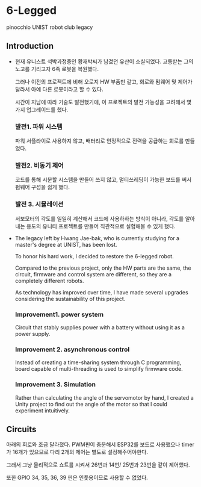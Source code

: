 # 6-Legged
pinocchio UNIST robot club legacy
## Introduction
- 현재 유니스트 석박과정중인 황재박씨가 남겼던 유산이 소실되었다. 고통받는 그의 노고를 기리고자 6족 로봇을 복원했다.

  그러나 이전의 프로젝트에 비해 오로지 HW 부품만 같고, 회로와 펌웨어 및 제어가 달라서 아예 다른 로봇이라고 할 수 있다.
  
  시간이 지남에 따라 기술도 발전했기에, 이 프로젝트의 발전 가능성을 고려해서 몇가지 업그레이드를 했다.
  
  ### 발전1. 파워 시스템
  파워 서플라이로 사용하지 않고, 배터리로 안정적으로 전력을 공급하는 회로를 만들었다.

  ### 발전2. 비동기 제어 
  코드를 통해 시분할 시스템을 만들어  쓰지 않고, 멀티쓰레딩이 가능한 보드를 써서 펌웨어 구성을 쉽게 했다.

  ### 발전 3. 시뮬레이션
  서보모터의 각도를 일일히 계산해서 코드에 사용하하는 방식이 아니라, 각도를 알아내는 용도의 유니티 프로젝트를 만들어 직관적으로 실험해볼 수 있게 했다.
  
- The legacy left by Hwang Jae-bak, who is currently studying for a master's degree at UNIST, has been lost. 

  To honor his hard work, I decided to restore the 6-legged robot.
  
  Compared to the previous project, only the HW parts are the same, the circuit, firmware and control system are different, so they are a completely different robots.
  
  As technology has improved over time, I have made several upgrades considering the sustainability of this project.

  ### Improvement1. power system
  Circuit that stably supplies power with a battery without using it as a power supply.

  ### Improvement 2. asynchronous control
  Instead of creating a time-sharing system through C programming, board capable of multi-threading is used to simplify firmware code.

  ### Improvement 3. Simulation
  Rather than calculating the angle of the servomotor by hand, I created a Unity project to find out the angle of the motor so that I could experiment intuitively.

## Circuits
아래의 회로와 조금 달라졌다. PWM핀이 충분해서 ESP32를 보드로 사용했으나 timer가 16개가 있으므로 다리 2개의 제어는 별도로 설정해주어야한다.

그래서 그냥 물리적으로 쇼트를 시켜서 26번과 14번/ 25번과 23번을 같이 제어했다.

또한 GPIO 34, 35, 36, 39 핀은 인풋용이므로 사용할 수 없었다.
